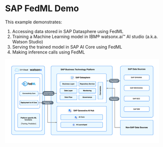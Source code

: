 # SAP FedML Demo

This example demonstrates:
1. Accessing data stored in SAP Datasphere using FedML
2. Training a Machine Learning model in IBM® watsonx.ai™ AI studio (a.k.a. Watson Studio)
2. Serving the trained model in SAP AI Core using FedML
3. Making inference calls using FedML


![data-figure](../../images/watsonx-fedml.png)
